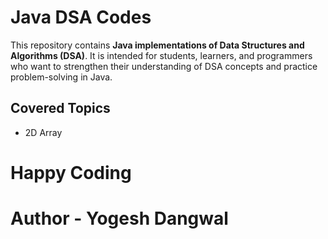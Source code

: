 # Java DSA Codes

This repository contains **Java implementations of Data Structures and Algorithms (DSA)**. It is intended for students, learners, and programmers who want to strengthen their understanding of DSA concepts and practice problem-solving in Java.


## Covered Topics
- 2D Array

# Happy Coding

# Author - Yogesh Dangwal
